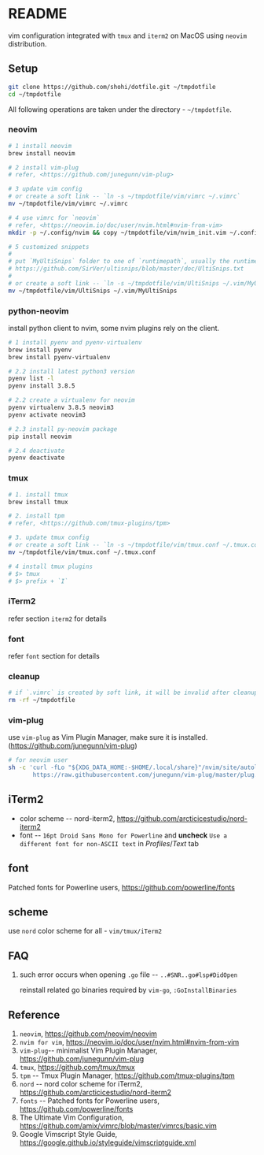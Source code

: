 # README
vim configuration integrated with `tmux` and `iterm2` on MacOS using `neovim` distribution.


## Setup

```bash
git clone https://github.com/shohi/dotfile.git ~/tmpdotfile
cd ~/tmpdotfile
```

All following operations are taken under the directory - `~/tmpdotfile`.

### neovim

```bash
# 1 install neovim
brew install neovim

# 2 install vim-plug
# refer, <https://github.com/junegunn/vim-plug>

# 3 update vim config
# or create a soft link -- `ln -s ~/tmpdotfile/vim/vimrc ~/.vimrc`
mv ~/tmpdotfile/vim/vimrc ~/.vimrc

# 4 use vimrc for `neovim`
# refer, <https://neovim.io/doc/user/nvim.html#nvim-from-vim>
mkdir -p ~/.config/nvim && copy ~/tmpdotfile/vim/nvim_init.vim ~/.config/nvim/init.vim

# 5 customized snippets
#
# put `MyUltiSnips` folder to one of `runtimepath`, usually the runtimepath is `~/.vim`
# https://github.com/SirVer/ultisnips/blob/master/doc/UltiSnips.txt
#
# or create a soft link -- `ln -s ~/tmpdotfile/vim/UltiSnips ~/.vim/MyUltiSnips`
mv ~/tmpdotfile/vim/UltiSnips ~/.vim/MyUltiSnips

```

### python-neovim

install python client to nvim, some nvim plugins rely on the client.

```bash
# 1 install pyenv and pyenv-virtualenv
brew install pyenv
brew install pyenv-virtualenv

# 2.2 install latest python3 version
pyenv list -l
pyenv install 3.8.5

# 2.2 create a virtualenv for neovim
pyenv virtualenv 3.8.5 neovim3
pyenv activate neovim3

# 2.3 install py-neovim package
pip install neovim

# 2.4 deactivate
pyenv deactivate
```

### tmux

```bash
# 1. install tmux
brew install tmux

# 2. install tpm
# refer, <https://github.com/tmux-plugins/tpm>

# 3. update tmux config
# or create a soft link -- `ln -s ~/tmpdotfile/vim/tmux.conf ~/.tmux.conf`
mv ~/tmpdotfile/vim/tmux.conf ~/.tmux.conf

# 4 install tmux plugins
# $> tmux
# $> prefix + `I`
```

### iTerm2
refer section `iterm2` for details

### font
refer `font` section for details

### cleanup

```bash
# if `.vimrc` is created by soft link, it will be invalid after cleanup
rm -rf ~/tmpdotfile
```

### vim-plug
use `vim-plug` as Vim Plugin Manager, make sure it is installed. (https://github.com/junegunn/vim-plug)

```bash
# for neovim user
sh -c 'curl -fLo "${XDG_DATA_HOME:-$HOME/.local/share}"/nvim/site/autoload/plug.vim --create-dirs \
       https://raw.githubusercontent.com/junegunn/vim-plug/master/plug.vim'

```

## iTerm2

* color scheme -- nord-iterm2, <https://github.com/arcticicestudio/nord-iterm2>
* font -- `16pt Droid Sans Mono for Powerline` and **uncheck** `Use a different font for non-ASCII text` in _Profiles_/_Text_ tab

## font
Patched fonts for Powerline users, https://github.com/powerline/fonts

## scheme
use `nord` color scheme for all - `vim/tmux/iTerm2`


## FAQ
1. such error occurs when opening `.go` file -- `..#SNR..go#lsp#DidOpen`

    reinstall related go binaries required by `vim-go`, `:GoInstallBinaries`


## Reference

1. `neovim`, <https://github.com/neovim/neovim>
2. `nvim for vim`, <https://neovim.io/doc/user/nvim.html#nvim-from-vim>
3. `vim-plug`-- minimalist Vim Plugin Manager, <https://github.com/junegunn/vim-plug>
4. `tmux`, <https://github.com/tmux/tmux>
5. `tpm` -- Tmux Plugin Manager, <https://github.com/tmux-plugins/tpm>
6. `nord` -- nord color scheme for iTerm2, <https://github.com/arcticicestudio/nord-iterm2>
7. `fonts` -- Patched fonts for Powerline users, <https://github.com/powerline/fonts>
8. The Ultimate Vim Configuration, <https://github.com/amix/vimrc/blob/master/vimrcs/basic.vim>
9. Google Vimscript Style Guide, <https://google.github.io/styleguide/vimscriptguide.xml>
